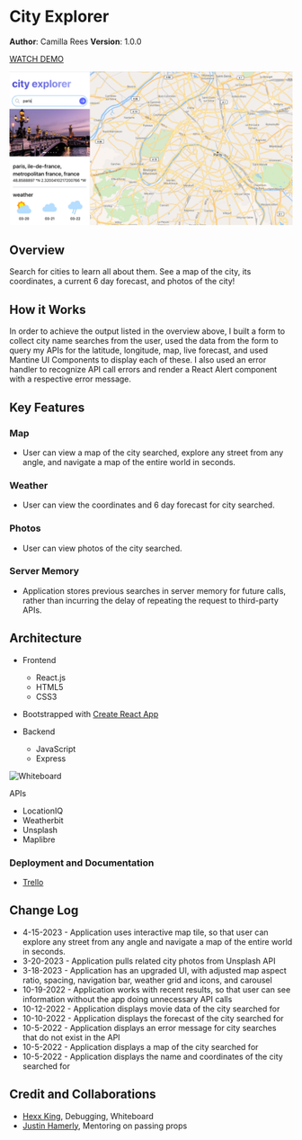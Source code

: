 # City Explorer

**Author**: Camilla Rees
**Version**: 1.0.0

[WATCH DEMO](https://www.youtube.com/watch?v=KzTGJyqmIwU)

![Demo Image](./public/images/city-explorer-demo-image.png)

## Overview
Search for cities to learn all about them. See a map of the city, its coordinates, a current 6 day forecast, and photos of the city! 

## How it Works

 In order to achieve the output listed in the overview above, I built a form to collect city name searches from the user, used the data from the form to query my APIs for the latitude, longitude, map, live forecast, and used Mantine UI Components to display each of these. I also used an error handler to recognize API call errors and render a React Alert component with a respective error message.

## Key Features

### Map
- User can view a map of the city searched, explore any street from any angle, and navigate a map of the entire world in seconds. 

### Weather
- User can view the coordinates and 6 day forecast for city searched.

### Photos
- User can view photos of the city searched.

### Server Memory
- Application stores previous searches in server memory for future calls, rather than incurring the delay of repeating the request to third-party APIs.

## Architecture

- Frontend
    - React.js
    - HTML5
    - CSS3

- Bootstrapped with [Create React App](https://github.com/facebook/create-react-app)

- Backend
    - JavaScript
    - Express

![Whiteboard](./public/images/wireframe.png)

APIs
- LocationIQ
- Weatherbit
- Unsplash
- Maplibre 

### Deployment and Documentation

- [Trello](https://trello.com/b/UrVXG4Dw/city-explorer)

## Change Log
- 4-15-2023 - Application uses interactive map tile, so that user can explore any street from any angle and navigate a map of the entire world in seconds.
- 3-20-2023 - Application pulls related city photos from Unsplash API
- 3-18-2023 - Application has an upgraded UI, with adjusted map aspect ratio, spacing, navigation bar, weather grid and icons, and carousel
- 10-19-2022 - Application works with recent results, so that user can see information without the app doing unnecessary API calls
- 10-12-2022 - Application displays movie data of the city searched for
- 10-10-2022 - Application displays the forecast of the city searched for
- 10-5-2022 - Application displays an error message for city searches that do not exist in the API
- 10-5-2022 - Application displays a map of the city searched for
- 10-5-2022 - Application displays the name and coordinates of the city searched for

## Credit and Collaborations
- [Hexx King](https://github.com/HexxKing), Debugging, Whiteboard
- [Justin Hamerly](https://github.com/JustinHamerly), Mentoring on passing props
